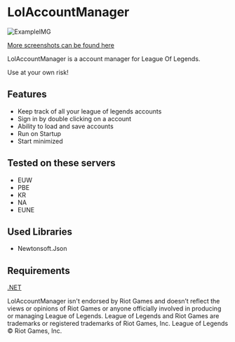 # LolAccountManager
![ExampleIMG](https://i.imgur.com/4BHW7Us.png)

[More screenshots can be found here](https://imgur.com/a/ITKUrWZ)


LolAccountManager is a account manager for League Of Legends.



Use at your own risk!
## Features
- Keep track of all your league of legends accounts
- Sign in by double clicking on a account
- Ability to load and save accounts
- Run on Startup
- Start minimized

## Tested on these servers
- EUW
- PBE
- KR
- NA
- EUNE


## Used Libraries
- Newtonsoft.Json

## Requirements
[.NET](https://dotnet.microsoft.com/download/dotnet/5.0)




LolAccountManager isn't endorsed by Riot Games and doesn’t reflect the views or opinions of Riot Games or anyone officially involved in producing or managing League of Legends. League of Legends and Riot Games are trademarks or registered trademarks of Riot Games, Inc. League of Legends © Riot Games, Inc.
